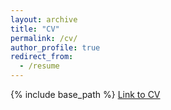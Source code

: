 ```yaml
---
layout: archive
title: "CV"
permalink: /cv/
author_profile: true
redirect_from:
  - /resume
---
```


{% include base_path %}
[Link to CV](https://github.com/ryan-j-h/ryan-j-h.github.io/blob/master/files/Ryan%20Hastings%20CV%202023.11%20-%20website.pdf)
<object data="/files/Ryan Hastings CV 2023.11 - website.pdf" type="application/pdf" width="100%" height="600px"> </object>

